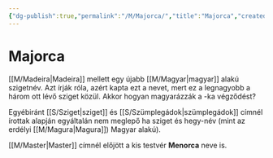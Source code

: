 ```yaml
---
{"dg-publish":true,"permalink":"/M/Majorca/","title":"Majorca","created":"2024-02-05T00:10","updated":"2024-02-07T02:23"}
---
```



# Majorca

[[M/Madeira\|Madeira]] mellett egy újabb [[M/Magyar\|magyar]] alakú szigetnév. Azt írják róla, azért kapta ezt a nevet, mert ez a legnagyobb a három ott lévő sziget közül. Akkor hogyan magyarázzák a -ka végződést?  

Egyébiránt [[S/Sziget\|sziget]] és [[S/Szümplegádok\|szümplegádok]] címnél írottak alapján egyáltalán nem meglepő ha sziget és hegy-név (mint az erdélyi [[M/Magura\|Magura]]) Magyar alakú).  

[[M/Master\|Master]] címnél előjött a kis testvér **Menorca** neve is.  